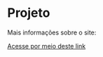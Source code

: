 # Projeto

Mais informações sobre o site:

<a href="https://github.com/vitorborqge/Projeto">Acesse por meio deste link
<a>
